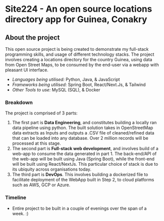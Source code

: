 
# Site224 - An open source locations directory app for Guinea, Conakry

## About the project

This open source project is being created to demonstrate my full-stack programming skills, and usage of different technology stacks. The project involves creating a locations directory for the country Guinea, using data from Open Street Maps, to be consumed by the end-user via a webapp with pleasant UI interface. 

* _Languages being utilised:_ Python, Java, & JavaScript
* _Frameworks being utilised:_ Spring Boot, React/Next.Js, & Tailwind
* _Other Tools to use:_ MySQL (SQL), & Docker

### Breakdown
The project is comprised of 3 parts:

1. The first part is **Data Engineering**, and constitutes building a locally ran data pipeline using python. The built solution takes in OpenStreetMap data extracts as Inputs and outputs a .CSV file of cleaned/refined data that can be loaded into any database. Over 2 million records will be processed at this stage.
2. The second part is **Full-stack web development**, and involves build of a web-app to consume the data generated in part 1. The back-end/API of the web-app will be built using Java (Spring Boot), while the front-end will be built using React/NextJs. This particular choice of stack is due to its ubiquity across organisations today.
3. The third part is **DevOps**. This involves building a dockerized file to facilitate deployment of the WebApp built in Step 2, to cloud platforms such as AWS, GCP or Azure.




### Timeline
- Entire project to be built in a couple of evenings over the span of a week. :) 





